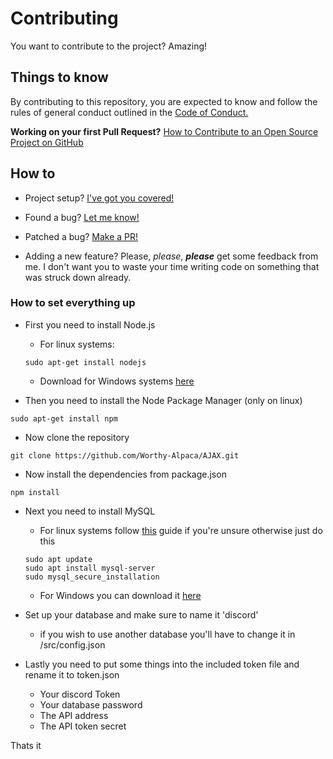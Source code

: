 # Contributing

You want to contribute to the project? Amazing!

## Things to know

By contributing to this repository, you are expected to know and follow the rules of general conduct outlined in the [Code of Conduct.](https://github.com/Worthy-Alpaca/AJAX/blob/master/CODE_OF_CONDUCT.md#contributor-covenant-code-of-conduct)

**Working on your first Pull Request?** [How to Contribute to an Open Source Project on GitHub](https://egghead.io/courses/how-to-contribute-to-an-open-source-project-on-github)

## How to

* Project setup?
  [I've got you covered!](https://github.com/Worthy-Alpaca/AJAX#how-to-install)

* Found a bug?
  [Let me know!](https://github.com/Worthy-Alpaca/AJAX/issues/new?assignees=Worthy-Alpaca&labels=bug&template=bug_report.md&title=)

* Patched a bug?
  [Make a PR!](https://github.com/Worthy-Alpaca/AJAX/compare/)

* Adding a new feature?
  Please, *please*, ***please*** get some feedback from me. I don't want you to waste your time writing code on something that was struck down already.


### How to set everything up

* First you need to install Node.js

    - For linux systems: 
    ```
    sudo apt-get install nodejs
    ```
    * Download for Windows systems [here](https://nodejs.org/en/download/)

- Then you need to install the Node Package Manager (only on linux)
```
sudo apt-get install npm
```

- Now clone the repository
```
git clone https://github.com/Worthy-Alpaca/AJAX.git
```

- Now install the dependencies from package.json
```
npm install
```

- Next you need to install MySQL 

    - For linux systems follow [this](https://www.digitalocean.com/community/tutorials/how-to-install-mysql-on-ubuntu-18-04) guide if you're unsure otherwise just do this
    ```
    sudo apt update
    sudo apt install mysql-server
    sudo mysql_secure_installation
    ```
    - For Windows you can download it [here](https://dev.mysql.com/downloads/windows/installer/8.0.html)

- Set up your database and make sure to name it 'discord'
    - if you wish to use another database you'll have to change it in /src/config.json

- Lastly you need to put some things into the included token file and rename it to token.json
    - Your discord Token
    - Your database password
    - The API address
    - The API token secret

Thats it
